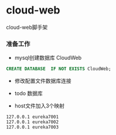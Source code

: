 # cloud-web
cloud-web脚手架

### 准备工作
+ mysql创建数据库 CloudWeb
```sql
CREATE DATABASE  IF NOT EXISTS CloudWeb;
```
+ 修改配置文件数据库连接

+ todo 数据库

+ host文件加入3个映射

```
127.0.0.1 eureka7001
127.0.0.1 eureka7002
127.0.0.1 eureka7003

```

